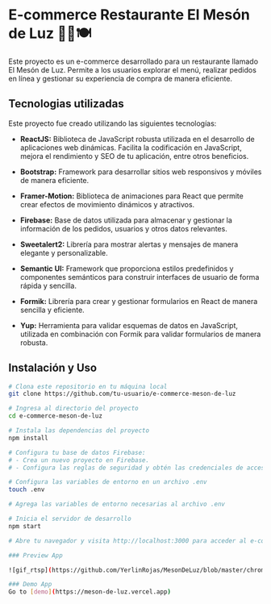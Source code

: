 # E-commerce Restaurante El Mesón de Luz 🍝🥧🍽️

Este proyecto es un e-commerce desarrollado para un restaurante llamado El Mesón de Luz. Permite a los usuarios explorar el menú, realizar pedidos en línea y gestionar su experiencia de compra de manera eficiente.

## Tecnologias utilizadas

Este proyecto fue creado utilizando las siguientes tecnologías:

- **ReactJS:** Biblioteca de JavaScript robusta utilizada en el desarrollo de aplicaciones web dinámicas. Facilita la codificación en JavaScript, mejora el rendimiento y SEO de tu aplicación, entre otros beneficios.

- **Bootstrap:** Framework para desarrollar sitios web responsivos y móviles de manera eficiente.

- **Framer-Motion:** Biblioteca de animaciones para React que permite crear efectos de movimiento dinámicos y atractivos.

- **Firebase:** Base de datos utilizada para almacenar y gestionar la información de los pedidos, usuarios y otros datos relevantes.

- **Sweetalert2:** Librería para mostrar alertas y mensajes de manera elegante y personalizable.

- **Semantic UI:** Framework que proporciona estilos predefinidos y componentes semánticos para construir interfaces de usuario de forma rápida y sencilla.

- **Formik:** Librería para crear y gestionar formularios en React de manera sencilla y eficiente.

- **Yup:** Herramienta para validar esquemas de datos en JavaScript, utilizada en combinación con Formik para validar formularios de manera robusta.

## Instalación y Uso

```bash
# Clona este repositorio en tu máquina local
git clone https://github.com/tu-usuario/e-commerce-meson-de-luz

# Ingresa al directorio del proyecto
cd e-commerce-meson-de-luz

# Instala las dependencias del proyecto
npm install

# Configura tu base de datos Firebase:
# - Crea un nuevo proyecto en Firebase.
# - Configura las reglas de seguridad y obtén las credenciales de acceso.

# Configura las variables de entorno en un archivo .env
touch .env

# Agrega las variables de entorno necesarias al archivo .env

# Inicia el servidor de desarrollo
npm start

# Abre tu navegador y visita http://localhost:3000 para acceder al e-commerce Mesón de Luz

### Preview App

![gif_rtsp](https://github.com/YerlinRojas/MesonDeLuz/blob/master/chrome_1LqUjfVQDp.gif)

### Demo App
Go to [demo](https://meson-de-luz.vercel.app)

